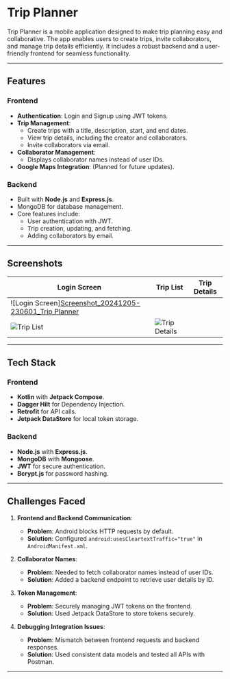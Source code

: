 # **Trip Planner**

Trip Planner is a mobile application designed to make trip planning easy and collaborative. The app enables users to create trips, invite collaborators, and manage trip details efficiently. It includes a robust backend and a user-friendly frontend for seamless functionality.

---

## **Features**

### **Frontend**
- **Authentication**: Login and Signup using JWT tokens.
- **Trip Management**:
  - Create trips with a title, description, start, and end dates.
  - View trip details, including the creator and collaborators.
  - Invite collaborators via email.
- **Collaborator Management**:
  - Displays collaborator names instead of user IDs.
- **Google Maps Integration**: (Planned for future updates).

### **Backend**
- Built with **Node.js** and **Express.js**.
- MongoDB for database management.
- Core features include:
  - User authentication with JWT.
  - Trip creation, updating, and fetching.
  - Adding collaborators by email.

---

## **Screenshots**

| Login Screen               | Trip List                  | Trip Details                |
|----------------------------|----------------------------|-----------------------------|
| ![Login Screen][Screenshot_20241205-230601_Trip Planner](https://github.com/user-attachments/assets/7ccef495-3350-4a5f-9bf4-6e1d0a787265)
 | ![Trip List]([screenshots/trip_list.png](https://github.com/shivvrat12/Images/blob/main/Screenshot_20241205-230601_Trip%20Planner.png?raw=true)) | ![Trip Details](screenshots/trip_details.png) |

---

## **Tech Stack**

### **Frontend**
- **Kotlin** with **Jetpack Compose**.
- **Dagger Hilt** for Dependency Injection.
- **Retrofit** for API calls.
- **Jetpack DataStore** for local token storage.

### **Backend**
- **Node.js** with **Express.js**.
- **MongoDB** with **Mongoose**.
- **JWT** for secure authentication.
- **Bcrypt.js** for password hashing.

---

## **Challenges Faced**

1. **Frontend and Backend Communication**:
   - **Problem**: Android blocks HTTP requests by default.
   - **Solution**: Configured `android:usesCleartextTraffic="true"` in `AndroidManifest.xml`.

2. **Collaborator Names**:
   - **Problem**: Needed to fetch collaborator names instead of user IDs.
   - **Solution**: Added a backend endpoint to retrieve user details by ID.

3. **Token Management**:
   - **Problem**: Securely managing JWT tokens on the frontend.
   - **Solution**: Used Jetpack DataStore to store tokens securely.

4. **Debugging Integration Issues**:
   - **Problem**: Mismatch between frontend requests and backend responses.
   - **Solution**: Used consistent data models and tested all APIs with Postman.

---
